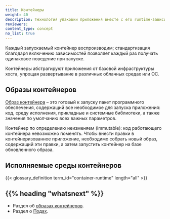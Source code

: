 ```yaml
---
title: Контейнеры
weight: 40
description: Технология упаковки приложения вместе с его runtime-зависимостями.
reviewers:
content_type: concept
no_list: true
---
```


<!-- overview -->

Каждый запускаемый контейнер воспроизводим; стандартизация благодаря включению зависимостей позволяет каждый раз получать одинаковое поведение при запуске.

Контейнеры абстрагируют приложения от базовой инфраструктуры хоста, упрощая развертывание в различных облачных средах или ОС.




<!-- body -->

## Образы контейнеров
[Образ контейнера](/docs/concepts/containers/images/) – это готовый к запуску пакет программного обеспечения, содержащий все необходимое для запуска приложения: код, среду исполнения, прикладные и системные библиотеки, а также значения по умолчанию всех важных параметров.

Контейнер по определению неизменяем (immutable): код работающего контейнера невозможно поменять. Чтобы внести правки в контейнеризованное приложение, необходимо собрать новый образ, содержащий эти правки, а затем запустить контейнер на базе обновленного образа.

## Исполняемые среды контейнеров

{{< glossary_definition term_id="container-runtime" length="all" >}}

## {{% heading "whatsnext" %}}

* Раздел об [образах контейнеров](/docs/concepts/containers/images/).
* Раздел о [Подах](/ru/docs/concepts/workloads/pods/).
